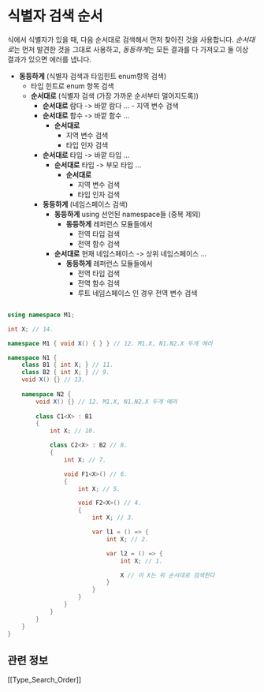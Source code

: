 # 식별자 검색 순서

식에서 식별자가 있을 때, 다음 순서대로 검색해서 먼저 찾아진 것을 사용합니다. *순서대로*는  먼저 발견한 것을 그대로 사용하고, *동등하게*는 모든 결과를 다 가져오고 둘 이상 결과가 있으면 에러를 냅니다.

- **동등하게** (식별자 검색과 타입힌트 enum항목 검색)
    - 타입 힌트로 enum 항목 검색
    -  **순서대로** (식별자 검색 (가장 가까운 순서부터 멀어지도록))
        - **순서대로** 람다 -> 바깥 람다 ...
                - 지역 변수 검색
        - **순서대로** 함수 -> 바깥 함수 ...  
            - **순서대로**
                - 지역 변수 검색
                - 타입 인자 검색
        - **순서대로** 타입 -> 바깥 타입 ... 
            - **순서대로** 타입 -> 부모 타입 ...
                - **순서대로**
                    - 지역 변수 검색
                    - 타입 인자 검색
        - **동등하게** (네임스페이스 검색)
            - **동등하게** using 선언된 namespace들 (중복 제외)
                - **동등하게** 레퍼런스 모듈들에서
                    - 전역 타입 검색
                    - 전역 함수 검색
            - **순서대로** 현재 네임스페이스 -> 상위 네임스페이스 ...
                - **동등하게** 레퍼런스 모듈들에서
                    - 전역 타입 검색
                    - 전역 함수 검색
                    - 루트 네임스페이스 인 경우 전역 변수 검색

```csharp

using namespace M1;

int X; // 14.

namespace M1 { void X() { } } // 12. M1.X, N1.N2.X 두개 에러

namespace N1 {
    class B1 { int X; } // 11.
    class B2 { int X; } // 9.    
    void X() {} // 13. 
    
    namespace N2 {
        void X() {} // 12. M1.X, N1.N2.X 두개 에러
        
        class C1<X> : B1
        {
            int X; // 10.

            class C2<X> : B2 // 8.
            {
                int X; // 7.

                void F1<X>() // 6.
                {
                    int X; // 5.

                    void F2<X>() // 4.
                    {
                        int X; // 3.

                        var l1 = () => {
                            int X; // 2.

                            var l2 = () => {
                                int X; // 1.

                                X // 이 X는 위 순서대로 검색한다
                            }
                        }
                    }
                }
            }
        }
    }
}
```

## 관련 정보
[[Type_Search_Order]]

